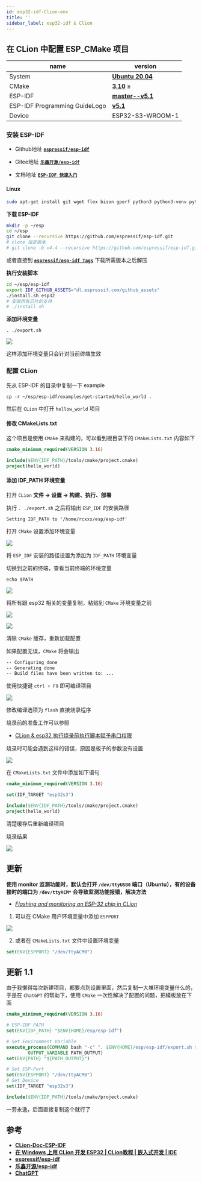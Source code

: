 ```yaml
---
id: esp32-idf-Clion-env
title: ''
sidebar_label: esp32-idf & Clion
---
```


## 在 CLion 中配置 ESP_CMake 项目
name | version 
---------|----------
 System | **[Ubuntu 20.04](https://releases.ubuntu.com/20.04/)**
 CMake  | **[3.10](https://cmake.org/)** ≥
 ESP-IDF | **[master--v5.1](https://github.com/espressif/esp-idf)**
 ESP-IDF Programming GuideLogo | **[v5.1](https://docs.espressif.com/projects/esp-idf/en/release-v5.1/esp32/index.html)**
 Device | ESP32-S3-WROOM-1

### 安装 ESP-IDF

- Github地址 **[`espressif/esp-idf`](https://github.com/espressif/esp-idf)**

- Gitee地址 **[`乐鑫开源/esp-idf`](https://gitee.com/EspressifSystems/esp-idf)**

- 文档地址 **[`ESP-IDF 快速入门`](https://www.jetbrains.com/help/clion/esp-idf.html#prepare)**

#### Linux

``` bash
sudo apt-get install git wget flex bison gperf python3 python3-venv python3-setuptools cmake ninja-build ccache libffi-dev libssl-dev dfu-util libusb-1.0-0
```

**下载 ESP-IDF**

``` bash
mkdir -p ~/esp
cd ~/esp
git clone --recursive https://github.com/espressif/esp-idf.git
# clone 指定版本
# git clone -b v4.4 --recursive https://github.com/espressif/esp-idf.git esp-idf-v4.4
```

或者直接到 **[`espressif/esp-idf Tags`](https://github.com/espressif/esp-idf/tags)** 下载所需版本之后解压

**执行安装脚本**

``` bash
cd ~/esp/esp-idf
export IDF_GITHUB_ASSETS="dl.espressif.com/github_assets"
./install.sh esp32
# 安装所有芯片的支持
# ./install.sh
```

**添加环境变量**

```
. ./export.sh
```

![](https://pictures-1304295136.cos.ap-guangzhou.myqcloud.com/screenshot/esp32/esp-idf-clion/export-sh.png)

这样添加环境变量只会针对当前终端生效

### 配置 CLion

先从 ESP-IDF 的目录中复制一下 example

```
cp -r ~/esp/esp-idf/examples/get-started/hello_world .
```

然后在 `CLion` 中打开 `hellow_world` 项目

#### 修改 CMakeLists.txt

这个项目是使用 `CMake` 来构建的，可以看到根目录下的 `CMakeLists.txt` 内容如下

```cmake
cmake_minimum_required(VERSION 3.16)

include($ENV{IDF_PATH}/tools/cmake/project.cmake)
project(hello_world)
```

#### 添加 IDF_PATH 环境变量
打开 `CLion` **文件 -> 设置 -> 构建、执行、部署**

执行 `. ./export.sh` 之后将输出 `ESP_IDF` 的安装路径

``` shell title="eg"
Setting IDF_PATH to '/home/rcxxx/esp/esp-idf'
```

打开 `CMake` 设置添加环境变量

![](https://pictures-1304295136.cos.ap-guangzhou.myqcloud.com/screenshot/esp32/esp-idf-clion/ESP_IDF_CLion_CMake_env_value.png)

将 `ESP_IDF` 安装的路径设置为添加为 `IDF_PATH` 环境变量

切换到之前的终端，查看当前终端的环境变量

``` shell
echo $PATH
```

![](https://pictures-1304295136.cos.ap-guangzhou.myqcloud.com/screenshot/esp32/esp-idf-clion/echo-path.png)


将所有跟 esp32 相关的变量复制，粘贴到 `CMake` 环境变量之前

![](https://pictures-1304295136.cos.ap-guangzhou.myqcloud.com/screenshot/esp32/esp-idf-clion/echo-path-copy.png)

![](https://pictures-1304295136.cos.ap-guangzhou.myqcloud.com/screenshot/esp32/esp-idf-clion/export-sh-copy.png)


清除 `CMake` 缓存，重新加载配置


如果配置无误，`CMake` 将会输出 

``` bash
-- Configuring done
-- Generating done
-- Build files have been written to: ...
```

使用快捷键 `ctrl + F9` 即可编译项目

![](https://pictures-1304295136.cos.ap-guangzhou.myqcloud.com/screenshot/esp32/esp-idf-clion/build-app-done.png)

修改编译选项为 `flash` 直接烧录程序

烧录前的准备工作可以参照
- [CLion & esp32 执行烧录前执行脚本赋予串口权限](https://sinnammanyo.cn/stack/devices/esp32/esp32-CLion-flash-seria-port-permission)

烧录时可能会遇到这样的错误，原因是板子的参数没有设置

![](https://pictures-1304295136.cos.ap-guangzhou.myqcloud.com/screenshot/esp32/esp-idf-clion/chip-argument.png)

在 `CMakeLists.txt` 文件中添加如下语句

``` cmake
cmake_minimum_required(VERSION 3.16)

set(IDF_TARGET "esp32s3")

include($ENV{IDF_PATH}/tools/cmake/project.cmake)
project(hello_world)
```

清楚缓存后重新编译项目

烧录结果

![](https://pictures-1304295136.cos.ap-guangzhou.myqcloud.com/screenshot/esp32/esp-idf-clion/flash.png)

## 更新
**使用 monitor 监测功能时，默认会打开 `/dev/ttyUSB0` 端口（Ubuntu），有的设备接时的端口为 `/dev/ttyACM*` 会导致监测功能报错，解决方法**
- *[Flashing and monitoring an ESP-32 chip in CLion](https://www.jetbrains.com/help/clion/esp-idf.html#flash-monitor)*

1. 可以在 CMake 用户环境变量中添加 `ESPPORT`

![](https://pictures-1304295136.cos.ap-guangzhou.myqcloud.com/screenshot/esp32/esp-idf-clion/espport.png)

2. 或者在 `CMakeLists.txt` 文件中设置环境变量

``` cmake
set(ENV{ESPPORT} "/dev/ttyACM0")
```

## 更新 1.1
由于我懒得每次新建项目，都要点到设置里面，然后复制一大堆环境变量什么的，于是在 `ChatGPT` 的帮助下，使用 `CMake` 一次性解决了配置的问题，把模板放在下面

``` cmake
cmake_minimum_required(VERSION 3.16)

# ESP-IDF PATH
set(ENV{IDF_PATH} "$ENV{HOME}/esp/esp-idf")

# Set Environment Variable
execute_process(COMMAND bash "-c" ". $ENV{HOME}/esp/esp-idf/export.sh >/dev/null && echo $PATH "
        OUTPUT_VARIABLE PATH_OUTPUT)
set(ENV{PATH} "${PATH_OUTPUT}")

# Set ESP-Port
set(ENV{ESPPORT} "/dev/ttyACM0")
# Set Device
set(IDF_TARGET "esp32s3")

include($ENV{IDF_PATH}/tools/cmake/project.cmake)
```

一劳永逸，后面直接复制这个就行了


## 参考
- **[CLion-Doc-ESP-IDF](https://www.jetbrains.com/help/clion/esp-idf.html)**
- **[在 Windows 上用 CLion 开发 ESP32 | CLion教程 | 嵌入式开发 | IDE](https://www.bilibili.com/video/BV1LD4y1P78U/?spm_id_from=333.337.search-card.all.click&vd_source=4cca3a7520260c460d94cf70a3f0a5ba)**
- **[espressif/esp-idf](https://github.com/espressif/esp-idf)**
- **[乐鑫开源/esp-idf](https://gitee.com/EspressifSystems/esp-idf)**
- **[ChatGPT](https://chat.openai.com/auth/login)**
